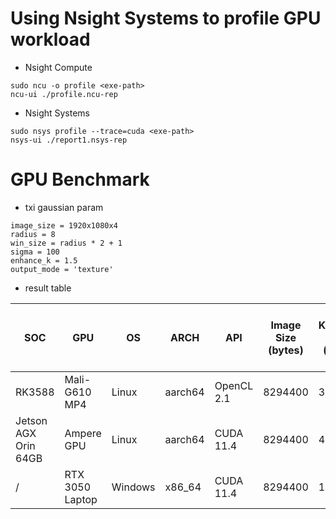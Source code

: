 # Using Nsight Systems to profile GPU workload

* Nsight Compute
```
sudo ncu -o profile <exe-path>
ncu-ui ./profile.ncu-rep
```

* Nsight Systems
```
sudo nsys profile --trace=cuda <exe-path>
nsys-ui ./report1.nsys-rep
```

# GPU Benchmark
* txi gaussian param
```
image_size = 1920x1080x4
radius = 8
win_size = radius * 2 + 1
sigma = 100
enhance_k = 1.5
output_mode = 'texture'
```
* result table

| SOC | GPU | OS | ARCH | API | Image Size (bytes) | Kernel Run (ms) | Host To Device Copy (ms) | Device To Host Copy (ms) |
| --- | --- | -- | ---- | --- | ------------------ | --------------- | ------------------------ | ------------------------ |
| RK3588 | Mali-G610 MP4 | Linux | aarch64 | OpenCL 2.1 | 8294400 | 34.2 | 3.3 | 2.7 |
| Jetson AGX Orin 64GB | Ampere GPU | Linux | aarch64 | CUDA 11.4 | 8294400 | 4.4 | 1.3 | 2.2 |
| / | RTX 3050 Laptop | Windows | x86_64 | CUDA 11.4 | 8294400 | 1.9 | 1.4 | 1.7 |